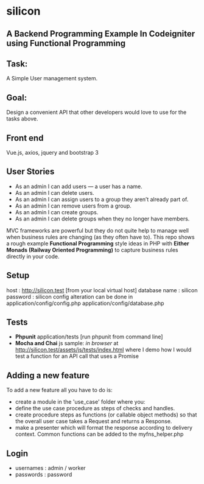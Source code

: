 # silicon
## A Backend Programming Example In Codeigniter using Functional Programming

## Task:
A Simple User management system.

## Goal:
Design a convenient API that other developers would love to use for the tasks above. 

## Front end
 Vue.js, axios, jquery and bootstrap 3 

## User Stories
- As an admin I can add users — a user has a name.
- As an admin I can delete users.
- As an admin I can assign users to a group they aren’t already part of.
- As an admin I can remove users from a group.
- As an admin I can create groups.
- As an admin I can delete groups when they no longer have members.

MVC frameworks are powerful but they do not quite help to manage well when business rules are changing (as they often have to). 
This repo shows a rough example **Functional Programming** style ideas in PHP with **Either Monads (Railway Oriented Programming)** to capture business rules directly in your code. 

## Setup
  host : http://silicon.test [from your local virtual host]
  database name : silicon
  password  : silicon
  config alteration can be done in 
    application/config/config.php
    application/config/database.php

## Tests
-   **Phpunit** application/tests [run phpunit from command line]
-   **Mocha and Chai** js sample: *in browser* at http://silicon.test/assets/js/tests/index.html where I demo how I would test a function for an API call that uses a Promise

## Adding a new feature
To add a new feature all you have to do is:
  - create a module in the 'use_case' folder where you:
  - define the use case procedure as steps of checks and handles.
  - create procedure steps as functions (or callable object methods) so that the overall user case takes a Request and returns a Response.
  - make a presenter which will format the response according to delivery context.
Common functions can be added to the myfns_helper.php

## Login
  - usernames : admin / worker
  - passwords  : password
  